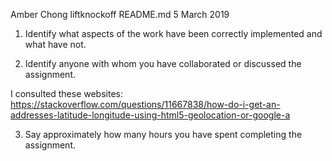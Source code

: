 Amber Chong
liftknockoff
README.md
5 March 2019

1. Identify what aspects of the work have been correctly implemented and what have not.

2. Identify anyone with whom you have collaborated or discussed the assignment.

I consulted these websites:
https://stackoverflow.com/questions/11667838/how-do-i-get-an-addresses-latitude-longitude-using-html5-geolocation-or-google-a


3. Say approximately how many hours you have spent completing the assignment.